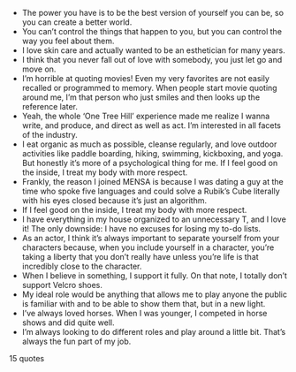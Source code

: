  - The power you have is to be the best version of yourself you can be, so you can create a better world.
 - You can’t control the things that happen to you, but you can control the way you feel about them.
 - I love skin care and actually wanted to be an esthetician for many years.
 - I think that you never fall out of love with somebody, you just let go and move on.
 - I’m horrible at quoting movies! Even my very favorites are not easily recalled or programmed to memory. When people start movie quoting around me, I’m that person who just smiles and then looks up the reference later.
 - Yeah, the whole ‘One Tree Hill’ experience made me realize I wanna write, and produce, and direct as well as act. I’m interested in all facets of the industry.
 - I eat organic as much as possible, cleanse regularly, and love outdoor activities like paddle boarding, hiking, swimming, kickboxing, and yoga. But honestly it’s more of a psychological thing for me. If I feel good on the inside, I treat my body with more respect.
 - Frankly, the reason I joined MENSA is because I was dating a guy at the time who spoke five languages and could solve a Rubik’s Cube literally with his eyes closed because it’s just an algorithm.
 - If I feel good on the inside, I treat my body with more respect.
 - I have everything in my house organized to an unnecessary T, and I love it! The only downside: I have no excuses for losing my to-do lists.
 - As an actor, I think it’s always important to separate yourself from your characters because, when you include yourself in a character, you’re taking a liberty that you don’t really have unless you’re life is that incredibly close to the character.
 - When I believe in something, I support it fully. On that note, I totally don’t support Velcro shoes.
 - My ideal role would be anything that allows me to play anyone the public is familiar with and to be able to show them that, but in a new light.
 - I’ve always loved horses. When I was younger, I competed in horse shows and did quite well.
 - I’m always looking to do different roles and play around a little bit. That’s always the fun part of my job.

15 quotes